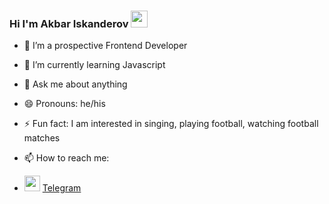 ### Hi I'm Akbar Iskanderov <img src="https://media.giphy.com/media/hvRJCLFzcasrR4ia7z/giphy.gif" width="27px">

<!--
**iskanderovo3/iskanderovo3** is a ✨ _special_ ✨ repository because its `README.md` (this file) appears on your GitHub profile.

Here are some ideas to get you started:
-->
- 🔭 I’m a prospective Frontend Developer
- 🌱 I’m currently learning Javascript
- 💬 Ask me about anything 
- 😄 Pronouns: he/his
- ⚡ Fun fact: I am interested in singing, playing football, watching football matches


- 📫 How to reach me:
- <a href="https://www.instagram.com/iskanderovv.o3/#"><img src="https://user-images.githubusercontent.com/117995945/201471386-c4acfb0c-9344-470a-8808-65b981075423.png)
" width="25px"></a>
  <a href="https://t.me/iskandarovoff?fbclid=PAAaYAZPjh8VXHYWxKzX3A-MY3bHnaUnDLrihonJBo1zN25PG6cjnfd9Q0iqE">Telegram</a>



